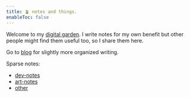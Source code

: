 ```yaml
---
title: 🪴 notes and things.
enableToc: false
---
```


Welcome to my [digital garden](https://maggieappleton.com/garden-history). I write notes
for my own benefit but other people might find them useful too, 
so I share them here.

Go to [blog](/posts) for slightly more organized writing. 

Sparse notes:
- [dev-notes](/dev_notes)
- [art-notes](/art_notes)
- [other](/)
